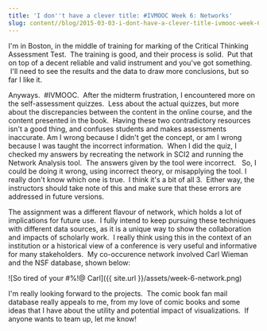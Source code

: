 ```yaml
---
title: 'I don''t have a clever title: #IVMOOC Week 6: Networks'
slug: content//blog/2015-03-03-i-dont-have-a-clever-title-ivmooc-week-6-networks
---
```

I'm in Boston, in the middle of training for marking of the Critical Thinking Assessment Test.  The training is good, and their process is solid.  Put that on top of a decent reliable and valid instrument and you've got something.  I'll need to see the results and the data to draw more conclusions, but so far I like it.

Anyways.  #IVMOOC.  After the midterm frustration, I encountered more on the self-assessment quizzes.  Less about the actual quizzes, but more about the discrepancies between the content in the online course, and the content presented in the book.  Having these two contradictory resources isn't a good thing, and confuses students and makes assessments inaccurate. Am I wrong because I didn't get the concept, or am I wrong because I was taught the incorrect information.  When I did the quiz, I checked my answers by recreating the network in SCI2 and running the Network Analysis tool.  The answers given by the tool were incorrect.   So, I could be doing it wrong, using incorrect theory, or misapplying the tool.
I really don't know which one is true.  I think it's a bit of all 3.  Either way, the instructors should take note of this and make sure that these errors are addressed in future versions.

The assignment was a different flavour of network, which holds a lot of implications for future use.  I fully intend to keep pursuing these techniques with different data sources, as it is a unique way to show the collaboration and impacts of scholarly work.  I really think using this in the context of an institution or a historical view of a conference is very useful and informative for many stakeholders.  My co-occurence network involved Carl Wieman and the NSF database, shown below:

![So tired of your #%!@ Carl]({{ site.url }}/assets/week-6-network.png)

I'm really looking forward to the projects.  The comic book fan mail database really appeals to me, from my love of comic books and some ideas that I have about the utility and potential impact of visualizations.  If anyone wants to team up, let me know!
